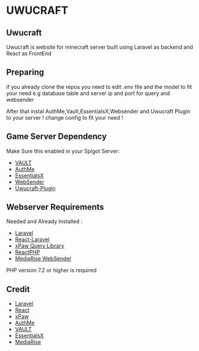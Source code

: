 # UWUCRAFT

## Uwucraft

Uwucraft is website for minecraft server built using Laravel as backend and React as FrontEnd

## Preparing

if you already clone the repos you need to edit .env file and the model to fit your need e.g database table and server ip and port for query and websender

After that instal AuthMe,Vault,EssentialsX,Websender and Uwucraft Plugin to your server !
change config to fit your need !

## Game Server Dependency

Make Sure this enabled in your Spigot Server:

- [VAULT](https://www.spigotmc.org/resources/vault.34315/)
- [AuthMe](https://www.spigotmc.org/resources/authmereloaded.6269/)
- [EssentialsX](https://www.spigotmc.org/resources/essentialsx.9089/)
- [WebSender](https://www.spigotmc.org/resources/websender-send-command-with-php-bungee-and-bukkit-support.33909/)
- [Uwucraft-Plugin](https://www.spigotmc.org/resources/)

## Webserver Requirements

Needed and Already Installed :

- [Laravel](https://laravel.com/)
- [React-Laravel](https://reactjs.org/)
- [xPaw Query Library](https://github.com/xPaw/PHP-Minecraft-Query)
- [ReactPHP](https://reactphp.org/)
- [MediaRise WebSender](https://www.spigotmc.org/resources/websender-send-command-with-php-bungee-and-bukkit-support.33909/)

PHP version 7.2 or higher is required

## Credit

- [Laravel](https://laravel.com/)
- [React](https://reactjs.org/)
- [xPaw](https://github.com/xPaw/PHP-Minecraft-Query)
- [AuthMe](https://www.spigotmc.org/resources/authmereloaded.6269/)
- [VAULT](https://www.spigotmc.org/resources/vault.34315/)
- [EssentialsX](https://www.spigotmc.org/resources/essentialsx.9089/)
- [MediaRise](https://www.spigotmc.org/resources/authors/mediarise.75913/)

